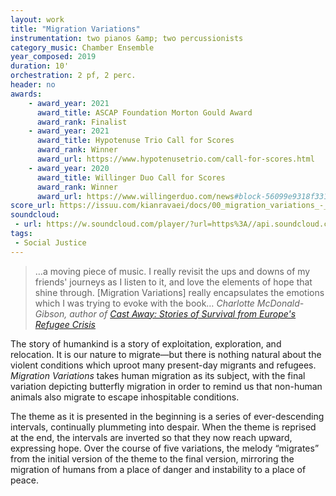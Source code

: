 ```yaml
---
layout: work
title: "Migration Variations"
instrumentation: two pianos &amp; two percussionists
category_music: Chamber Ensemble
year_composed: 2019
duration: 10'
orchestration: 2 pf, 2 perc.
header: no
awards:
    - award_year: 2021
      award_title: ASCAP Foundation Morton Gould Award
      award_rank: Finalist
    - award_year: 2021
      award_title: Hypotenuse Trio Call for Scores
      award_rank: Winner
      award_url: https://www.hypotenusetrio.com/call-for-scores.html
    - award_year: 2020
      award_title: Willinger Duo Call for Scores
      award_rank: Winner
      award_url: https://www.willingerduo.com/news#block-56099e9318f331da798a
score_url: https://issuu.com/kianravaei/docs/00_migration_variations_-_full_score
soundcloud: 
 - url: https://w.soundcloud.com/player/?url=https%3A//api.soundcloud.com/tracks/780559033&color=%23ff5500&auto_play=false&hide_related=false&show_comments=true&show_user=true&show_reposts=false&show_teaser=true&visual=true
tags:
 - Social Justice
---
```


<blockquote>
<p>
<span class="teaser">…a moving piece of music. I really revisit the ups and downs of my friends' journeys as I listen to it, and love the elements of hope that shine through. [Migration Variations] really encapsulates the emotions which I was trying to evoke with the book…</span>
<cite>Charlotte McDonald-Gibson, author of <a href="https://g.co/kgs/KA6d1b" target="_blank">Cast Away: Stories of Survival from Europe's Refugee Crisis</a></cite>
</p>
</blockquote>

The story of humankind is a story of exploitation, exploration, and relocation. It is our nature to migrate—but there is nothing natural about the violent conditions which uproot many present-day migrants and refugees. _Migration Variations_ takes human migration as its subject, with the final variation depicting butterfly migration in order to remind us that non-human animals also migrate to escape inhospitable conditions.

The theme as it is presented in the beginning is a series of ever-descending intervals, continually plummeting into despair. When the theme is reprised at the end, the intervals are inverted so that they now reach upward, expressing hope. Over the course of five variations, the melody “migrates” from the initial version of the theme to the final version, mirroring the migration of humans from a place of danger and instability to a place of peace.